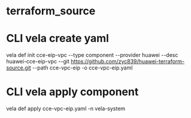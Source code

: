 # terraform_source

# CLI vela create yaml
vela def init cce-eip-vpc --type component  --provider huawei --desc huawei-cce-eip-vpc --git https://github.com/zyc839/huawei-terraform-source.git --path cce-vpc-eip -o cce-vpc-eip.yaml

# CLI vela apply component
vela def apply cce-vpc-eip.yaml -n vela-system